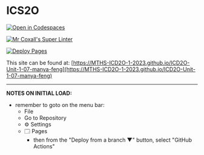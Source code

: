 # ICS2O

[![Open in Codespaces](https://classroom.github.com/assets/launch-codespace-7f7980b617ed060a017424585567c406b6ee15c891e84e1186181d67ecf80aa0.svg)](https://classroom.github.com/open-in-codespaces?assignment_repo_id=14108631)

[![Mr Coxall's Super Linter](https://github.com/MTHS-ICD2O-1-2023/ICD2O-Unit-1-07-manya-feng/workflows/Mr%20Coxall's%20Super%20Linter/badge.svg)](https://github.com/MTHS-ICD2O-1-2023/ICD2O-Unit-1-07-manya-feng/actions)

[![Deploy Pages](https://github.com/MTHS-ICD2O-1-2023/ICD2O-Unit-1-07-manya-feng/workflows/Deploy%20Pages/badge.svg)](https://github.com/MTHS-ICD2O-1-2023/ICD2O-Unit-1-07-manya-feng/actions)

This site can be found at: [https://MTHS-ICD2O-1-2023.github.io/ICD2O-Unit-1-07-manya-feng](https://MTHS-ICD2O-1-2023.github.io/ICD2O-Unit-1-07-manya-feng)

---

**NOTES ON INITIAL LOAD:**
- remember to goto on the menu bar:
  - File
  - Go to Repository
  - ⚙ Settings
  - 🗔 Pages
    - then from the "Deploy from a branch ▼" button, select "GitHub Actions"

